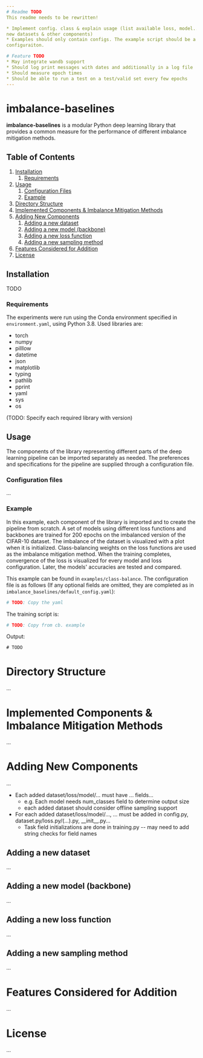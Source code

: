 ```yaml
---
# Readme TODO
This readme needs to be rewritten!

* Implement config. class & explain usage (list available loss, model... choices etc., explain config writing guide for
new datasets & other components)
* Examples should only contain configs. The example script should be a runner instead, capable of running any
configuraiton.

# Feature TODO
* May integrate wandb support
* Should log print messages with dates and additionally in a log file
* Should measure epoch times
* Should be able to run a test on a test/valid set every few epochs
---
```


# imbalance-baselines

**imbalance-baselines** is a modular Python deep learning library that provides a common measure for the performance of
different imbalance mitigation methods.  

## Table of Contents
1. [Installation](#installation)
   1. [Requirements](#requirements)
2. [Usage](#usage)
   1. [Configuration Files](#configuration-files)
   2. [Example](#example)
3. [Directory Structure](#directory-structure)
4. [Implemented Components & Imbalance Mitigation Methods](#implemented-components--imbalance-mitigation-methods)
5. [Adding New Components](#adding-new-components)
   1. [Adding a new dataset](#adding-a-new-dataset)
   2. [Adding a new model (backbone)](#adding-a-new-model-backbone)
   3. [Adding a new loss function](#adding-a-new-loss-function)
   4. [Adding a new sampling method](#adding-a-new-sampling-method)
6. [Features Considered for Addition](#features-considered-for-addition)
7. [License](#license)

## Installation
TODO

### Requirements

The experiments were run using the Conda environment specified in `environment.yaml`, using Python 3.8. Used libraries
are:
* torch
* numpy
* pilllow
* datetime
* json
* matplotlib
* typing
* pathlib
* pprint
* yaml
* sys
* os

(TODO: Specify each required library with version)

## Usage

The components of the library representing different parts of the deep learning pipeline can be imported separately as
needed. The preferences and specifications for the pipeline are supplied through a configuration file.

### Configuration files
...

### Example

In this example, each component of the library is imported and to create the pipeline from scratch. A set of models
using different loss functions and backbones are trained for 200 epochs on the imbalanced version of the CIFAR-10
dataset. The imbalance of the dataset is visualized with a plot when it is initialized. Class-balancing weights on the
loss functions are used as the imbalance mitigation method. When the training completes, convergence of the loss is
visualized for every model and loss configuration. Later, the models' accuracies are tested and compared.

This example can be found in `examples/class-balance`. The configuration file is as follows (If any optional fields are omitted, they are completed as in
`imbalance_baselines/default_config.yaml`):
```yaml
# TODO: Copy the yaml
```

The training script is:
```python
# TODO: Copy from cb. example
```

Output:
```
# TODO
```

# Directory Structure
...

# Implemented Components & Imbalance Mitigation Methods
...

# Adding New Components
...
* Each added dataset/loss/model/... must have ... fields...
  * e.g. Each model needs num_classes field to determine output size
  * each added dataset should consider offline sampling support
* For each added dataset/loss/model/..., ... must be added in config.py, dataset.py/loss.py/(...).py,
\_\_init__.py...
  * Task field initializations are done in training.py -- may need to add string checks for field names

## Adding a new dataset
...

## Adding a new model (backbone)
...

## Adding a new loss function
...

## Adding a new sampling method
...

# Features Considered for Addition
...

# License
...
